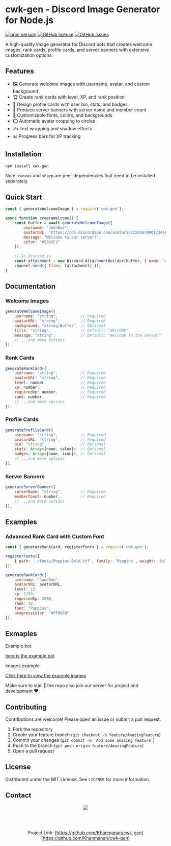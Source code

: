 # cwk-gen - Discord Image Generator for Node.js

[![npm version](https://img.shields.io/npm/v/cwk-gen.svg)](https://www.npmjs.com/package/cwk-gen)
[![GitHub license](https://img.shields.io/github/license/Khanmanan/cwk-gen.svg)](https://github.com/Khanmanan/cwk-gen/blob/main/LICENSE)
[![GitHub issues](https://img.shields.io/github/issues/Khanmanan/cwk-gen.svg)](https://github.com/Khanmanan/cwk-gen/issues)

A high-quality image generator for Discord bots that creates welcome images, rank cards, profile cards, and server banners with extensive customization options.

## Features

- 🖼️ Generate welcome images with username, avatar, and custom background
- 🏆 Create rank cards with level, XP, and rank position
- 📇 Design profile cards with user bio, stats, and badges
- 🎉 Produce server banners with server name and member count
- 🎨 Customizable fonts, colors, and backgrounds
- ⭕ Automatic avatar cropping to circles
- ✍️ Text wrapping and shadow effects
- 📊 Progress bars for XP tracking

## Installation

```bash
npm install cwk-gen
```

Note: `canvas` and `sharp` are peer dependencies that need to be installed separately.

## Quick Start

```javascript
const { generateWelcomeImage } = require('cwk-gen');

async function createWelcome() {
    const buffer = await generateWelcomeImage({
        username: "JohnDoe",
        avatarURL: "https://cdn.discordapp.com/avatars/123456789012345678/a_abcdefghijklmnopqrstuvwxyz123456.png",
        message: "Welcome to our server!",
        color: "#5865F2"
    });
    
    // In Discord.js
    const attachment = new Discord.AttachmentBuilder(buffer, { name: 'welcome.png' });
    channel.send({ files: [attachment] });
}
```

## Documentation

### Welcome Images
```javascript
generateWelcomeImage({
    username: "string",          // Required
    avatarURL: "string",         // Required
    background: "string|Buffer", // Optional
    title: "string",             // Default: "WELCOME"
    message: "string",           // Default: "Welcome to the server!"
    // ...and more options
});
```

### Rank Cards
```javascript
generateRankCard({
    username: "string",          // Required
    avatarURL: "string",         // Required
    level: number,               // Required
    xp: number,                  // Required
    requiredXp: number,          // Required
    rank: number,                // Required
    // ...and more options
});
```

### Profile Cards
```javascript
generateProfileCard({
    username: "string",          // Required
    avatarURL: "string",         // Required
    bio: "string",               // Optional
    stats: Array<{name, value}>, // Optional
    badges: Array<{name, icon}>, // Optional
    // ...and more options
});
```

### Server Banners
```javascript
generateServerBanner({
    serverName: "string",        // Required
    memberCount: number,         // Required
    // ...and more options
});
```

## Examples

### Advanced Rank Card with Custom Font
```javascript
const { generateRankCard, registerFonts } = require('cwk-gen');

registerFonts([
    { path: './fonts/Poppins-Bold.ttf', family: 'Poppins', weight: 'bold' }
]);

generateRankCard({
    username: "JaneDoe",
    avatarURL: avatarURL,
    level: 15,
    xp: 1250,
    requiredXp: 2000,
    rank: 42,
    font: "Poppins",
    progressColor: "#FF9900"
});
```
## Exmaples 
 Example bot

[here is the example bot](https://github.com/Khanmanan/cwk-gen-bot.git)

 Images example
 
[Click here to view the example images](assets/examples)

 Make sure to star 🌟 the repo also join our server for project and development ❤️. 
## Contributing

Contributions are welcome! Please open an issue or submit a pull request.

1. Fork the repository
2. Create your feature branch (`git checkout -b feature/AmazingFeature`)
3. Commit your changes (`git commit -m 'Add some amazing feature'`)
4. Push to the branch (`git push origin feature/AmazingFeature`)
5. Open a pull request

## License

Distributed under the MIT License. See `LICENSE` for more information.

## Contact

<div align="center"> <a href="https://discord.gg/QukxRRFhzQ"><img src="https://invidget.switchblade.xyz/QukxRRFhzQ"/></a>

<br><br>

Project Link: [https://github.com/Khanmanan/cwk-gen](https://github.com/Khanmanan/cwk-gen)
